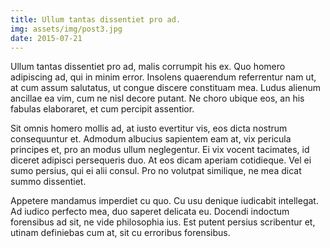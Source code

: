 ```yaml
---
title: Ullum tantas dissentiet pro ad.
img: assets/img/post3.jpg
date: 2015-07-21
---
```

Ullum tantas dissentiet pro ad, malis corrumpit his ex. Quo homero adipiscing ad, qui in minim error. Insolens quaerendum referrentur nam ut, at cum assum salutatus, ut congue discere constituam mea. Ludus alienum ancillae ea vim, cum ne nisl decore putant. Ne choro ubique eos, an his fabulas elaboraret, et cum percipit assentior.

Sit omnis homero mollis ad, at iusto evertitur vis, eos dicta nostrum consequuntur et. Admodum albucius sapientem eam at, vix pericula principes et, pro an modus ullum neglegentur. Ei vix vocent tacimates, id diceret adipisci persequeris duo. At eos dicam aperiam cotidieque. Vel ei sumo persius, qui ei alii consul. Pro no volutpat similique, ne mea dicat summo dissentiet.

Appetere mandamus imperdiet cu quo. Cu usu denique iudicabit intellegat. Ad iudico perfecto mea, duo saperet delicata eu. Docendi indoctum forensibus ad sit, ne vide philosophia ius. Est putent persius scribentur et, utinam definiebas cum at, sit cu erroribus forensibus.

